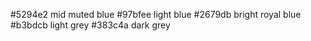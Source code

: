 #5294e2 mid muted blue
#97bfee light blue
#2679db bright royal blue
#b3bdcb light grey
#383c4a dark grey

